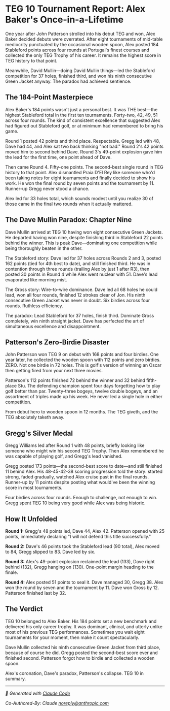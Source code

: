 # TEG 10 Tournament Report: Alex Baker's Once-in-a-Lifetime

One year after John Patterson strolled into his debut TEG and won, Alex Baker decided debuts were overrated. After eight tournaments of mid-table mediocrity punctuated by the occasional wooden spoon, Alex posted 184 Stableford points across four rounds at Portugal's finest courses and collected the only TEG Trophy of his career. It remains the highest score in TEG history to that point.

Meanwhile, David Mullin—doing David Mullin things—led the Stableford competition for 37 holes, finished third, and won his ninth consecutive Green Jacket anyway. The paradox had achieved sentience.

## The 184-Point Masterpiece

Alex Baker's 184 points wasn't just a personal best. It was THE best—the highest Stableford total in the first ten tournaments. Forty-two, 42, 49, 51 across four rounds. The kind of consistent excellence that suggested Alex had figured out Stableford golf, or at minimum had remembered to bring his game.

Round 1 posted 42 points and third place. Respectable. Gregg led with 48, Dave had 44, and Alex sat two back thinking "not bad." Round 2's 42 points moved him to second behind Dave. Round 3's 49-point explosion gave him the lead for the first time, one point ahead of Dave.

Then came Round 4. Fifty-one points. The second-best single round in TEG history to that point. Alex dismantled Praia D'El Rey like someone who'd been taking notes for eight tournaments and finally decided to show his work. He won the final round by seven points and the tournament by 11. Runner-up Gregg never stood a chance.

Alex led for 33 holes total, which sounds modest until you realize 30 of those came in the final two rounds when it actually mattered.

## The Dave Mullin Paradox: Chapter Nine

Dave Mullin arrived at TEG 10 having won eight consecutive Green Jackets. He departed having won nine, despite finishing third in Stableford 22 points behind the winner. This is peak Dave—dominating one competition while being thoroughly beaten in the other.

The Stableford story: Dave led for 37 holes across Rounds 2 and 3, posted 162 points (tied for 4th best to date), and still finished third. He was in contention through three rounds (trailing Alex by just 1 after R3), then posted 30 points in Round 4 while Alex went nuclear with 51. Dave's lead evaporated like morning mist.

The Gross story: Wire-to-wire dominance. Dave led all 68 holes he could lead, won all four rounds, finished 12 strokes clear of Jon. His ninth consecutive Green Jacket was never in doubt. Six birdies across four rounds. Ruthless efficiency.

The paradox: Lead Stableford for 37 holes, finish third. Dominate Gross completely, win ninth straight jacket. Dave has perfected the art of simultaneous excellence and disappointment.

## Patterson's Zero-Birdie Disaster

John Patterson won TEG 9 on debut with 168 points and four birdies. One year later, he collected the wooden spoon with 112 points and zero birdies. ZERO. Not one birdie in 72 holes. This is golf's version of winning an Oscar then getting fired from your next three movies.

Patterson's 112 points finished 72 behind the winner and 32 behind fifth-place Stu. The defending champion spent four days forgetting how to play golf better than par. Twenty-three bogeys, twelve double bogeys, and an assortment of triples made up his week. He never led a single hole in either competition.

From debut hero to wooden spoon in 12 months. The TEG giveth, and the TEG absolutely taketh away.

## Gregg's Silver Medal

Gregg Williams led after Round 1 with 48 points, briefly looking like someone who might win his second TEG Trophy. Then Alex remembered he was capable of playing golf, and Gregg's lead vanished.

Gregg posted 173 points—the second-best score to date—and still finished 11 behind Alex. His 48-45-42-38 scoring progression told the story: started strong, faded gradually, watched Alex cruise past in the final rounds. Runner-up by 11 points despite posting what would've been the winning score in most tournaments.

Four birdies across four rounds. Enough to challenge, not enough to win. Gregg spent TEG 10 being very good while Alex was being historic.

## How It Unfolded

**Round 1:** Gregg's 48 points led, Dave 44, Alex 42. Patterson opened with 25 points, immediately declaring "I will not defend this title successfully."

**Round 2:** Dave's 46 points took the Stableford lead (90 total), Alex moved to 84, Gregg slipped to 83. Dave led by six.

**Round 3:** Alex's 49-point explosion reclaimed the lead (133), Dave right behind (132), Gregg hanging on (130). One-point margin heading to the finale.

**Round 4:** Alex posted 51 points to seal it. Dave managed 30, Gregg 38. Alex won the round by seven and the tournament by 11. Dave won Gross by 12. Patterson finished last by 32.

## The Verdict

TEG 10 belonged to Alex Baker. His 184 points set a new benchmark and delivered his only career trophy. It was dominant, clinical, and utterly unlike most of his previous TEG performances. Sometimes you wait eight tournaments for your moment, then make it count spectacularly.

Dave Mullin collected his ninth consecutive Green Jacket from third place, because of course he did. Gregg posted the second-best score ever and finished second. Patterson forgot how to birdie and collected a wooden spoon.

Alex's coronation, Dave's paradox, Patterson's collapse. TEG 10 in summary.

---

*🤖 Generated with [Claude Code](https://claude.com/claude-code)*

*Co-Authored-By: Claude <noreply@anthropic.com>*
